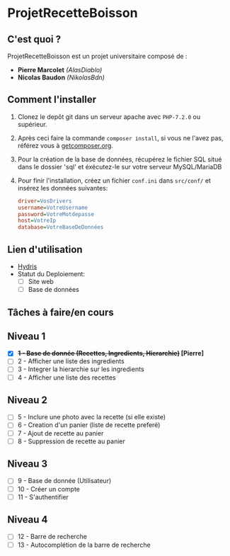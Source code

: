 # ProjetRecetteBoisson

## C'est quoi ?

ProjetRecetteBoisson est un projet universitaire composé de :
+ **Pierre Marcolet** *(AlasDiablo)*
+ **Nicolas Baudon** *(NikolasBdn)*

## Comment l'installer

1) Clonez le depôt git dans un serveur apache avec `PHP-7.2.0` ou supérieur.

2) Après ceci faire la commande `composer install`, si vous ne l'avez pas, référez vous à [getcomposer.org](https://getcomposer.org/).

3) Pour la création de la base de données, récupérez le fichier SQL situé dans le dossier 'sql' et éxécutez-le sur votre serveur MySQL/MariaDB

4) Pour finir l'installation, créez un fichier `conf.ini` dans `src/conf/` et insérez les données suivantes:
    ```ini
    driver=VosDrivers
    username=VotreUsername
    password=VotreMotdepasse
    host=VotreIp
    database=VotreBaseDeDonnées
    ```

## Lien d'utilisation

+ [Hydris](#)
+ Statut du Deploiement:
    + [ ] Site web
    + [ ] Base de données

## Tâches à faire/en cours

## Niveau 1

+ [x] **~~1 - Base de donnée (Recettes, Ingredients, Hierarchie)~~ [Pierre]**
+ [ ] 2 - Afficher une liste des ingredients
+ [ ] 3 - Integrer la hierarchie sur les ingredients
+ [ ] 4 - Afficher une liste des recettes

## Niveau 2

+ [ ] 5 - Inclure une photo avec la recette (si elle existe)
+ [ ] 6 - Creation d'un panier (liste de recette preferé)
+ [ ] 7 - Ajout de recette au panier
+ [ ] 8 - Suppression de recette au panier

## Niveau 3

+ [ ] 9 - Base de donnée (Utilisateur)
+ [ ] 10 - Créer un compte
+ [ ] 11 - S'authentifier

## Niveau 4

+ [ ] 12 - Barre de recherche
+ [ ] 13 - Autocomplétion de la barre de recherche
